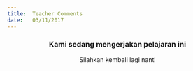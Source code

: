 ```yaml
---
title:  Teacher Comments
date:   03/11/2017
---
```


### <center>Kami sedang mengerjakan pelajaran ini</center>
<center>Silahkan kembali lagi nanti</center>
